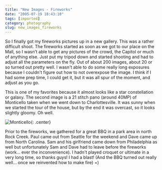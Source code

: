 ```yaml
---
title: "New Images - Fireworks"
date: "2005-07-19 18:43:10"
tags: [imported]
category: photography
slug: new_images_fireworks
---
```


So I finally got my fireworks pictures up in a new gallery. This was a rather difficult shoot. The fireworks started as soon as we got to our place on the Mall, so I wasn't able to get any pictures of the crowd, the Capitol or much of anything else. Just put my tripod down and started shooting and had to adjust all the parameters on the fly. Out of about 200 images, about 20 or so turned out pretty well. I wasn't able to do some really long exposures because I couldn't figure out how to not overexpose the image. I think if I had some prep time, I could get it, but it was all spur of the moment, and adjust as you go.

This is one of my favorites because it almost looks like a star constellation or galaxy. The second image is a 21 stitch pano (around 40MP) of Monticello taken when we went down to Charlottesville. It was sunny when we started the tour of the house, but by the end it was overcast, so it looks slightly gloomy. Oh well.

![Monticello]({filename}/images/2005/Monticello.jpg){: .center}

Prior to the fireworks, we gathered for a great BBQ in a park area in north Rock Creek. Paul came out from Seattle for the weekend and Dave came up from North Carolina. Sam and his girlfriend came down from Philadelphia as well but unfortunately Sam and Dave had to leave before the fireworks (work... ever the inconvenience). I hadn't played croquet or ultimate in a very long time, so thanks guys! I had a blast! (And the BBQ turned out really well... once we reinvented how to make fire) =)
